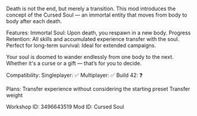 Death is not the end, but merely a transition.
This mod introduces the concept of the Cursed Soul — an immortal entity that moves from body to body after each death.

Features:
    Immortal Soul: Upon death, you respawn in a new body.
    Progress Retention: All skills and accumulated experience transfer with the soul.
    Perfect for long-term survival: Ideal for extended campaigns.

Your soul is doomed to wander endlessly from one body to the next.
Whether it's a curse or a gift — that’s for you to decide.

Compatibility:
    Singleplayer: ✅
    Multiplayer: ✅
    Build 42: ❓

Plans:
    Transfer experience without considering the starting preset
    Transfer weight

Workshop ID: 3496643519
Mod ID: Cursed Soul
